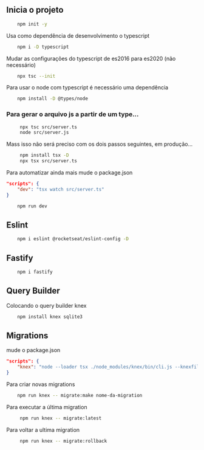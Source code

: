 ## Inicia o projeto
```sh
    npm init -y
```
Usa como dependência de desenvolvimento o typescript
```sh
    npm i -D typescript
``` 
Mudar as configurações do typescript de es2016 para es2020 (não necessário)

```sh
    npx tsc --init
``` 

Para usar o node com typescript é necessário uma dependência

```sh
    npm install -D @types/node
```



### Para gerar o arquivo js a partir de um type...
```sh
     npx tsc src/server.ts
     node src/server.js
``` 
Mass isso não será preciso com os dois passos seguintes, em produção...
```sh
     npm install tsx -D
     npx tsx src/server.ts
``` 
Para automatizar ainda mais mude o package.json
```json
"scripts": {
    "dev": "tsx watch src/server.ts"
}
```
```sh
    npm run dev
``` 

## Eslint
```sh
    npm i eslint @rocketseat/eslint-config -D
```

## Fastify

```sh
    npm i fastify
``` 

## Query Builder

Colocando o query builder knex

```sh
    npm install knex sqlite3
```

## Migrations
 mude o package.json
```json
"scripts": {
    "knex": "node --loader tsx ./node_modules/knex/bin/cli.js --knexfile ./knexfile.ts"
}
```

Para criar novas migrations
```sh
    npm run knex -- migrate:make nome-da-migration
```
Para executar a última migration
```sh
     npm run knex -- migrate:latest
```
Para voltar a ultima migration

```sh
     npm run knex -- migrate:rollback
```